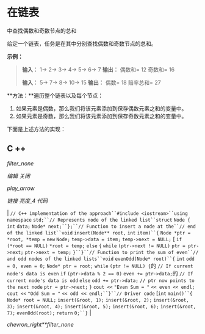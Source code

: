 # 在链表

中查找偶数和奇数节点的总和

给定一个链表，任务是在其中分别查找偶数和奇数节点的总和。

**示例：**

> **输入：** 1-> 2-> 3-> 4-> 5-> 6-> 7
> **输出：**
> 偶数和= 12
> 奇数和= 16
> 
> **输入：** 5-> 7-> 8-> 10-> 15
> **输出：**
> 偶数= 18
> 赔率总和= 27

**方法：**遍历整个链表以及每个节点：

1.  如果元素是偶数，那么我们将该元素添加到保存偶数元素之和的变量中。
2.  如果元素是奇数，那么我们将该元素添加到保存奇数元素之和的变量中。

下面是上述方法的实现：

## C ++

*filter_none*

*编辑*
*关闭*

*play_arrow*

*链接*
*亮度_4*
*代码*

| `// C++ implementation of the approach``#include <iostream>``using` `namespace` `std;``// Represents node of the linked list``struct` `Node {` `int` `data;` `Node* next;``};``// Function to insert a node at the``// end of the linked list``void` `insert(Node** root,` `int` `item)``{` `Node *ptr = *root, *temp =` `new` `Node;` `temp->data = item;` `temp->next = NULL;` [ `if` `(*root == NULL)` `*root = temp;` `else` `{` `while` `(ptr->next != NULL)` `ptr = ptr->next;` `ptr->next = temp;` `}``}``// Function to print the sum of even``// and odd nodes of the linked lists``void` `evenOdd(Node* root)``{` `int` `odd = 0, even = 0;` `Node* ptr = root;` `while` `(ptr != NULL) {`的 `// If current node's data is even` `if` `(ptr->data % 2 == 0)` `even += ptr->data;`的 `// If current node's data is odd` `else` `odd += ptr->data;` `// ptr now points to the next node` `ptr = ptr->next;` `}` `cout <<` `"Even Sum = "` `<< even << endl;` `cout <<` `"Odd Sum = "` `<< odd << endl;``}``// Driver code` [`int` `main()``{` `Node* root = NULL;` `insert(&root, 1);` `insert(&root, 2);` `insert(&root, 3);` `insert(&root, 4);` `insert(&root, 5);` `insert(&root, 6);` `insert(&root, 7);` `evenOdd(root);` `return` `0;``}` |

*chevron_right**filter_none*